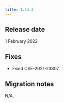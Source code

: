 ```yaml
---
title: 1.14.3
---
```


## Release date

1 February 2022

## Fixes

* Fixed CVE-2021-23807

## Migration notes

N/A.
